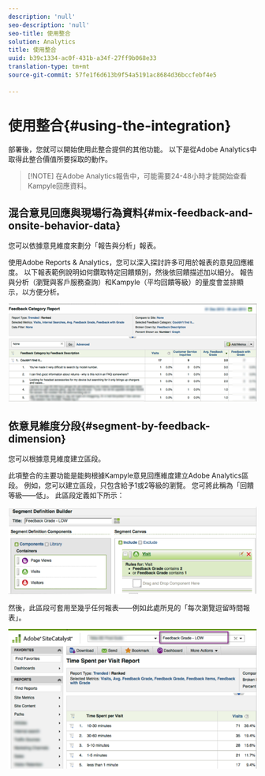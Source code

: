 ```yaml
---
description: 'null'
seo-description: 'null'
seo-title: 使用整合
solution: Analytics
title: 使用整合
uuid: b39c1334-ac0f-431b-a34f-27ff9b068e33
translation-type: tm+mt
source-git-commit: 57fe1f6d613b9f54a5191ac8684d36bccfebf4e5

---
```



# 使用整合{#using-the-integration}

部署後，您就可以開始使用此整合提供的其他功能。 以下是從Adobe Analytics中取得此整合價值所要採取的動作。

> [!NOTE] 在Adobe Analytics報告中，可能需要24-48小時才能開始查看Kampyle回應資料。

## 混合意見回應與現場行為資料{#mix-feedback-and-onsite-behavior-data}

您可以依據意見維度來劃分「報告與分析」報表。

使用Adobe Reports &amp; Analytics，您可以深入探討許多可用於報表的意見回應維度。 以下報表範例說明如何鑽取特定回饋類別，然後依回饋描述加以細分。 報告與分析（瀏覽與客戶服務查詢）和Kampyle（平均回饋等級）的量度會並排顯示，以方便分析。

![](assets/feedback_category_report.png)

## 依意見維度分段{#segment-by-feedback-dimension}

您可以根據意見維度建立區段。

此項整合的主要功能是能夠根據Kampyle意見回應維度建立Adobe Analytics區段。 例如，您可以建立區段，只包含給予1或2等級的瀏覽。 您可將此稱為「回饋等級——低」。 此區段定義如下所示：

![](assets/segment_feedback.png)

然後，此區段可套用至幾乎任何報表——例如此處所見的「每次瀏覽逗留時間報表」。

![](assets/time_spent_per_visit.png)
